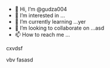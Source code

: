- 👋 Hi, I’m @gudza004
- 👀 I’m interested in ...
- 🌱 I’m currently learning ...yer
- 💞️ I’m looking to collaborate on ...asd
- 📫 How to reach me ...

<!---
gudza004/gudza004 is n,a ✨ special ✨ repository because its `README.md` (this file) appears on your GitHub profile.
You can click the Preview link to take a look at you3113r changes.
--->cxvdsf
vbv
fasasd
